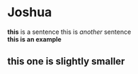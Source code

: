 # Joshua
**this** is a sentence
this is _another_ sentence <br>
<strong> this is an example
## this one is slightly smaller 

<script src="/scripts/embed.js" data-vizorurl="https://360.vizor.io/embed/joshua/wk3kk-copy" ></script>
